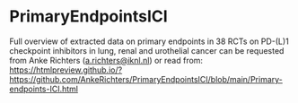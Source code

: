# PrimaryEndpointsICI

Full overview of extracted data on primary endpoints in 38 RCTs on PD-(L)1 checkpoint inhibitors in lung, renal and
urothelial cancer can  be requested from Anke Richters (a.richters@iknl.nl) or read from:
https://htmlpreview.github.io/?https://github.com/AnkeRichters/PrimaryEndpointsICI/blob/main/Primary-endpoints-ICI.html
